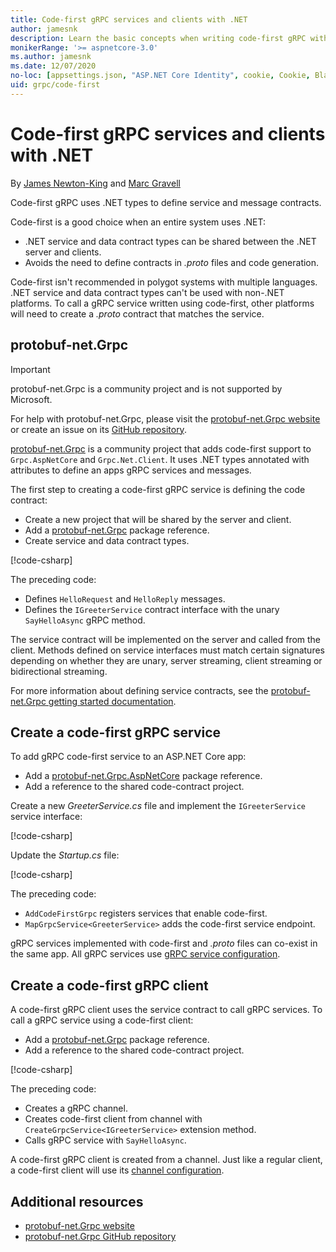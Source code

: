 ```yaml
---
title: Code-first gRPC services and clients with .NET
author: jamesnk
description: Learn the basic concepts when writing code-first gRPC with .NET.
monikerRange: '>= aspnetcore-3.0'
ms.author: jamesnk
ms.date: 12/07/2020
no-loc: [appsettings.json, "ASP.NET Core Identity", cookie, Cookie, Blazor, "Blazor Server", "Blazor WebAssembly", "Identity", "Let's Encrypt", Razor, SignalR]
uid: grpc/code-first
---
```

# Code-first gRPC services and clients with .NET

By [James Newton-King](https://twitter.com/jamesnk) and [Marc Gravell](https://twitter.com/marcgravell)

Code-first gRPC uses .NET types to define service and message contracts.

Code-first is a good choice when an entire system uses .NET:

* .NET service and data contract types can be shared between the .NET server and clients.
* Avoids the need to define contracts in *.proto* files and code generation.

Code-first isn't recommended in polygot systems with multiple languages. .NET service and data contract types can't be used with non-.NET platforms. To call a gRPC service written using code-first, other platforms will need to create a *.proto* contract that matches the service.

## protobuf-net.Grpc

> [!IMPORTANT]
> protobuf-net.Grpc is a community project and is not supported by Microsoft.
>
> For help with protobuf-net.Grpc, please visit the [protobuf-net.Grpc website](https://protobuf-net.github.io/protobuf-net.Grpc/) or create an issue on its [GitHub repository](https://github.com/protobuf-net/protobuf-net.Grpc).

[protobuf-net.Grpc](https://protobuf-net.github.io/protobuf-net.Grpc/) is a community project that adds code-first support to `Grpc.AspNetCore` and `Grpc.Net.Client`. It uses .NET types annotated with attributes to define an apps gRPC services and messages.

The first step to creating a code-first gRPC service is defining the code contract:

* Create a new project that will be shared by the server and client.
* Add a [protobuf-net.Grpc](https://www.nuget.org/packages/protobuf-net.Grpc/) package reference.
* Create service and data contract types.

[!code-csharp[](~/grpc/code-first/Contracts.cs?name=snippet_1)]

The preceding code:

* Defines `HelloRequest` and `HelloReply` messages.
* Defines the `IGreeterService` contract interface with the unary `SayHelloAsync` gRPC method.

The service contract will be implemented on the server and called from the client. Methods defined on service interfaces must match certain signatures depending on whether they are unary, server streaming, client streaming or bidirectional streaming.

For more information about defining service contracts, see the [protobuf-net.Grpc getting started documentation](https://protobuf-net.github.io/protobuf-net.Grpc/gettingstarted).

## Create a code-first gRPC service

To add gRPC code-first service to an ASP.NET Core app:

* Add a [protobuf-net.Grpc.AspNetCore](https://www.nuget.org/packages/protobuf-net.Grpc.AspNetCore/) package reference.
* Add a reference to the shared code-contract project.

Create a new *GreeterService.cs* file and implement the `IGreeterService` service interface:

[!code-csharp[](~/grpc/code-first/GreeterService.cs?name=snippet_1&highlight=1)]

Update the *Startup.cs* file:

[!code-csharp[](~/grpc/code-first/Startup.cs?name=snippet_1&highlight=3,17)]

The preceding code:

* `AddCodeFirstGrpc` registers services that enable code-first.
* `MapGrpcService<GreeterService>` adds the code-first service endpoint.

gRPC services implemented with code-first and *.proto* files can co-exist in the same app. All gRPC services use [gRPC service configuration](xref:grpc/configuration#configure-services-options).

## Create a code-first gRPC client

A code-first gRPC client uses the service contract to call gRPC services. To call a gRPC service using a code-first client:

* Add a [protobuf-net.Grpc](https://www.nuget.org/packages/protobuf-net.Grpc/) package reference.
* Add a reference to the shared code-contract project.

[!code-csharp[](~/grpc/code-first/Program.cs?name=snippet_1&highlight=2,4)]

The preceding code:

* Creates a gRPC channel.
* Creates code-first client from channel with `CreateGrpcService<IGreeterService>` extension method.
* Calls gRPC service with `SayHelloAsync`.

A code-first gRPC client is created from a channel. Just like a regular client, a code-first client will use its [channel configuration](xref:grpc/configuration#configure-client-options).

## Additional resources

* [protobuf-net.Grpc website](https://protobuf-net.github.io/protobuf-net.Grpc/)
* [protobuf-net.Grpc GitHub repository](https://github.com/protobuf-net/protobuf-net.Grpc)
